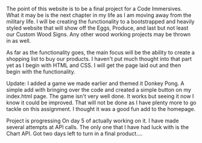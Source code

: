 The point of this website is to be a final project for a Code Immersives. What it may be is the next chapter in my life as I am moving away from the military life. I will be creating the functionality to a bootstrapped and heavily styled website that will show off the Eggs, Produce, and last but not least our Custom Wood Signs. Any other wood working projects may be thrown in as well.

As far as the functionality goes, the main focus will be the ability to create a shopping list to buy our products. I haven't put much thought into that part yet as I begin with HTML and CSS. I will get the page laid out and then begin with the functionality.

Update: I added a game we made earlier and themed it Donkey Pong. A simple add with bringing over the code and created a simple button on my index.html page. The game isn't very well done. It works but seeing it now I know it could be improved. That will not be done as I have plenty more to go tackle on this assignment. I thought it was a good fun add to the homepage.  

Project is progressing On day 5 of actually working on it. I have made several attempts at API calls. The only one that I have had luck with is the Chart API. Got two days left to turn in a final product....
